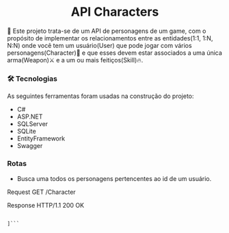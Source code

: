 <h1 align="center">API Characters</h1>

<p align="left"> 🤞 Este projeto trata-se de um API de personagens de um game, com o propósito de implementar os relacionamentos entre as entidades(1:1, 1:N, N:N) onde você tem um usuário(User) que pode jogar com vários personagens(Character)🥷 e que esses devem estar associados a uma única arma(Weapon)⚔️ e a um ou mais feitiços(Skill)🔥.</p>

### 🛠 Tecnologias

As seguintes ferramentas foram usadas na construção do projeto:

- C#
- ASP.NET
- SQLServer
- SQLite
- EntityFramework
- Swagger


### Rotas

* Busca uma todos os personagens pertencentes ao id de um usuário.

Request
GET /Character

Response
HTTP/1.1 200 OK

```[
  
]```
